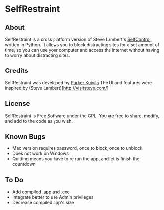 SelfRestraint
=============
About
-----
SelfRestraint is a cross platform version of Steve Lambert's [SelfControl](http://github.com/slambert/selfcontrol), written in Python. It allows you to block distracting sites for a set amount of time, so you can use your computer and access the internet without having to worry about distracting sites. 

Credits
-------
SelfRestraint was developed by [Parker Kuivila](http://parker.kuivi.la)
The UI and features were inspired by (Steve Lambert)[http://visitsteve.com/]

License
-------
SelfRestraint is Free Software under the GPL. You are free to share, modify, and add to the code as you wish.

Known Bugs 
----------
* Mac version requires password, once to block, once to unblock
* Does not work on Windows
* Quitting means you have to re run the app, and let is finish the countdown

To Do
-----
* Add compiled .app and .exe
* Integrate better to use Admin privileges
* Decrease compiled app's size